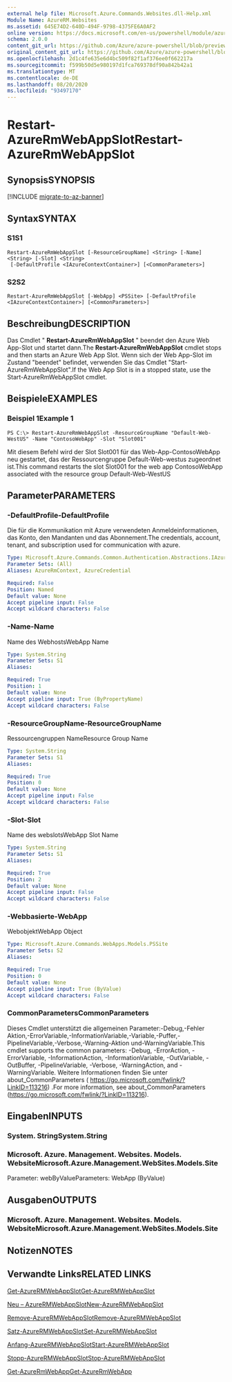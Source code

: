 ```yaml
---
external help file: Microsoft.Azure.Commands.Websites.dll-Help.xml
Module Name: AzureRM.Websites
ms.assetid: 645E74D2-640D-494F-9798-4375FE6A0AF2
online version: https://docs.microsoft.com/en-us/powershell/module/azurerm.websites/restart-azurermwebappslot
schema: 2.0.0
content_git_url: https://github.com/Azure/azure-powershell/blob/preview/src/ResourceManager/Websites/Commands.Websites/help/Restart-AzureRmWebAppSlot.md
original_content_git_url: https://github.com/Azure/azure-powershell/blob/preview/src/ResourceManager/Websites/Commands.Websites/help/Restart-AzureRmWebAppSlot.md
ms.openlocfilehash: 2d1c4fe635e6d4bc509f82f1af376ee0f662217a
ms.sourcegitcommit: f599b50d5e980197d1fca769378df90a842b42a1
ms.translationtype: MT
ms.contentlocale: de-DE
ms.lasthandoff: 08/20/2020
ms.locfileid: "93497170"
---
```

# <span data-ttu-id="b1f44-101">Restart-AzureRmWebAppSlot</span><span class="sxs-lookup"><span data-stu-id="b1f44-101">Restart-AzureRmWebAppSlot</span></span>

## <span data-ttu-id="b1f44-102">Synopsis</span><span class="sxs-lookup"><span data-stu-id="b1f44-102">SYNOPSIS</span></span>

[!INCLUDE [migrate-to-az-banner](../../includes/migrate-to-az-banner.md)]

## <span data-ttu-id="b1f44-103">Syntax</span><span class="sxs-lookup"><span data-stu-id="b1f44-103">SYNTAX</span></span>

### <span data-ttu-id="b1f44-104">S1</span><span class="sxs-lookup"><span data-stu-id="b1f44-104">S1</span></span>
```
Restart-AzureRmWebAppSlot [-ResourceGroupName] <String> [-Name] <String> [-Slot] <String>
 [-DefaultProfile <IAzureContextContainer>] [<CommonParameters>]
```

### <span data-ttu-id="b1f44-105">S2</span><span class="sxs-lookup"><span data-stu-id="b1f44-105">S2</span></span>
```
Restart-AzureRmWebAppSlot [-WebApp] <PSSite> [-DefaultProfile <IAzureContextContainer>] [<CommonParameters>]
```

## <span data-ttu-id="b1f44-106">Beschreibung</span><span class="sxs-lookup"><span data-stu-id="b1f44-106">DESCRIPTION</span></span>
<span data-ttu-id="b1f44-107">Das Cmdlet " **Restart-AzureRmWebAppSlot** " beendet den Azure Web App-Slot und startet dann.</span><span class="sxs-lookup"><span data-stu-id="b1f44-107">The **Restart-AzureRmWebAppSlot** cmdlet stops and then starts an Azure Web App Slot.</span></span>
<span data-ttu-id="b1f44-108">Wenn sich der Web App-Slot im Zustand "beendet" befindet, verwenden Sie das Cmdlet "Start-AzureRmWebAppSlot".</span><span class="sxs-lookup"><span data-stu-id="b1f44-108">If the Web App Slot is in a stopped state, use the Start-AzureRmWebAppSlot cmdlet.</span></span>

## <span data-ttu-id="b1f44-109">Beispiele</span><span class="sxs-lookup"><span data-stu-id="b1f44-109">EXAMPLES</span></span>

### <span data-ttu-id="b1f44-110">Beispiel 1</span><span class="sxs-lookup"><span data-stu-id="b1f44-110">Example 1</span></span>
```
PS C:\> Restart-AzureRmWebAppSlot -ResourceGroupName "Default-Web-WestUS" -Name "ContosoWebApp" -Slot "Slot001"
```

<span data-ttu-id="b1f44-111">Mit diesem Befehl wird der Slot Slot001 für das Web-App-ContosoWebApp neu gestartet, das der Ressourcengruppe Default-Web-westus zugeordnet ist.</span><span class="sxs-lookup"><span data-stu-id="b1f44-111">This command restarts the slot Slot001 for the web app ContosoWebApp associated with the resource group Default-Web-WestUS</span></span>

## <span data-ttu-id="b1f44-112">Parameter</span><span class="sxs-lookup"><span data-stu-id="b1f44-112">PARAMETERS</span></span>

### <span data-ttu-id="b1f44-113">-DefaultProfile</span><span class="sxs-lookup"><span data-stu-id="b1f44-113">-DefaultProfile</span></span>
<span data-ttu-id="b1f44-114">Die für die Kommunikation mit Azure verwendeten Anmeldeinformationen, das Konto, den Mandanten und das Abonnement.</span><span class="sxs-lookup"><span data-stu-id="b1f44-114">The credentials, account, tenant, and subscription used for communication with azure.</span></span>

```yaml
Type: Microsoft.Azure.Commands.Common.Authentication.Abstractions.IAzureContextContainer
Parameter Sets: (All)
Aliases: AzureRmContext, AzureCredential

Required: False
Position: Named
Default value: None
Accept pipeline input: False
Accept wildcard characters: False
```

### <span data-ttu-id="b1f44-115">-Name</span><span class="sxs-lookup"><span data-stu-id="b1f44-115">-Name</span></span>
<span data-ttu-id="b1f44-116">Name des Webhosts</span><span class="sxs-lookup"><span data-stu-id="b1f44-116">WebApp Name</span></span>

```yaml
Type: System.String
Parameter Sets: S1
Aliases:

Required: True
Position: 1
Default value: None
Accept pipeline input: True (ByPropertyName)
Accept wildcard characters: False
```

### <span data-ttu-id="b1f44-117">-ResourceGroupName</span><span class="sxs-lookup"><span data-stu-id="b1f44-117">-ResourceGroupName</span></span>
<span data-ttu-id="b1f44-118">Ressourcengruppen Name</span><span class="sxs-lookup"><span data-stu-id="b1f44-118">Resource Group Name</span></span>

```yaml
Type: System.String
Parameter Sets: S1
Aliases:

Required: True
Position: 0
Default value: None
Accept pipeline input: False
Accept wildcard characters: False
```

### <span data-ttu-id="b1f44-119">-Slot</span><span class="sxs-lookup"><span data-stu-id="b1f44-119">-Slot</span></span>
<span data-ttu-id="b1f44-120">Name des webslots</span><span class="sxs-lookup"><span data-stu-id="b1f44-120">WebApp Slot Name</span></span>

```yaml
Type: System.String
Parameter Sets: S1
Aliases:

Required: True
Position: 2
Default value: None
Accept pipeline input: False
Accept wildcard characters: False
```

### <span data-ttu-id="b1f44-121">-Webbasierte</span><span class="sxs-lookup"><span data-stu-id="b1f44-121">-WebApp</span></span>
<span data-ttu-id="b1f44-122">Webobjekt</span><span class="sxs-lookup"><span data-stu-id="b1f44-122">WebApp Object</span></span>

```yaml
Type: Microsoft.Azure.Commands.WebApps.Models.PSSite
Parameter Sets: S2
Aliases:

Required: True
Position: 0
Default value: None
Accept pipeline input: True (ByValue)
Accept wildcard characters: False
```

### <span data-ttu-id="b1f44-123">CommonParameters</span><span class="sxs-lookup"><span data-stu-id="b1f44-123">CommonParameters</span></span>
<span data-ttu-id="b1f44-124">Dieses Cmdlet unterstützt die allgemeinen Parameter:-Debug,-Fehler Aktion,-ErrorVariable,-InformationVariable,-Variable,-Puffer,-PipelineVariable,-Verbose,-Warning-Aktion und-WarningVariable.</span><span class="sxs-lookup"><span data-stu-id="b1f44-124">This cmdlet supports the common parameters: -Debug, -ErrorAction, -ErrorVariable, -InformationAction, -InformationVariable, -OutVariable, -OutBuffer, -PipelineVariable, -Verbose, -WarningAction, and -WarningVariable.</span></span> <span data-ttu-id="b1f44-125">Weitere Informationen finden Sie unter about_CommonParameters ( https://go.microsoft.com/fwlink/?LinkID=113216) .</span><span class="sxs-lookup"><span data-stu-id="b1f44-125">For more information, see about_CommonParameters (https://go.microsoft.com/fwlink/?LinkID=113216).</span></span>

## <span data-ttu-id="b1f44-126">Eingaben</span><span class="sxs-lookup"><span data-stu-id="b1f44-126">INPUTS</span></span>

### <span data-ttu-id="b1f44-127">System. String</span><span class="sxs-lookup"><span data-stu-id="b1f44-127">System.String</span></span>

### <span data-ttu-id="b1f44-128">Microsoft. Azure. Management. Websites. Models. Website</span><span class="sxs-lookup"><span data-stu-id="b1f44-128">Microsoft.Azure.Management.WebSites.Models.Site</span></span>
<span data-ttu-id="b1f44-129">Parameter: webByValue</span><span class="sxs-lookup"><span data-stu-id="b1f44-129">Parameters: WebApp (ByValue)</span></span>

## <span data-ttu-id="b1f44-130">Ausgaben</span><span class="sxs-lookup"><span data-stu-id="b1f44-130">OUTPUTS</span></span>

### <span data-ttu-id="b1f44-131">Microsoft. Azure. Management. Websites. Models. Website</span><span class="sxs-lookup"><span data-stu-id="b1f44-131">Microsoft.Azure.Management.WebSites.Models.Site</span></span>

## <span data-ttu-id="b1f44-132">Notizen</span><span class="sxs-lookup"><span data-stu-id="b1f44-132">NOTES</span></span>

## <span data-ttu-id="b1f44-133">Verwandte Links</span><span class="sxs-lookup"><span data-stu-id="b1f44-133">RELATED LINKS</span></span>

[<span data-ttu-id="b1f44-134">Get-AzureRMWebAppSlot</span><span class="sxs-lookup"><span data-stu-id="b1f44-134">Get-AzureRMWebAppSlot</span></span>](./Get-AzureRMWebAppSlot.md)

[<span data-ttu-id="b1f44-135">Neu – AzureRMWebAppSlot</span><span class="sxs-lookup"><span data-stu-id="b1f44-135">New-AzureRMWebAppSlot</span></span>](./New-AzureRMWebAppSlot.md)

[<span data-ttu-id="b1f44-136">Remove-AzureRMWebAppSlot</span><span class="sxs-lookup"><span data-stu-id="b1f44-136">Remove-AzureRMWebAppSlot</span></span>](./Remove-AzureRMWebAppSlot.md)

[<span data-ttu-id="b1f44-137">Satz-AzureRMWebAppSlot</span><span class="sxs-lookup"><span data-stu-id="b1f44-137">Set-AzureRMWebAppSlot</span></span>](./Set-AzureRMWebAppSlot.md)

[<span data-ttu-id="b1f44-138">Anfang-AzureRMWebAppSlot</span><span class="sxs-lookup"><span data-stu-id="b1f44-138">Start-AzureRMWebAppSlot</span></span>](./Start-AzureRMWebAppSlot.md)

[<span data-ttu-id="b1f44-139">Stopp-AzureRMWebAppSlot</span><span class="sxs-lookup"><span data-stu-id="b1f44-139">Stop-AzureRMWebAppSlot</span></span>](./Stop-AzureRMWebAppSlot.md)

[<span data-ttu-id="b1f44-140">Get-AzureRmWebApp</span><span class="sxs-lookup"><span data-stu-id="b1f44-140">Get-AzureRmWebApp</span></span>](./Get-AzureRmWebApp.md)
